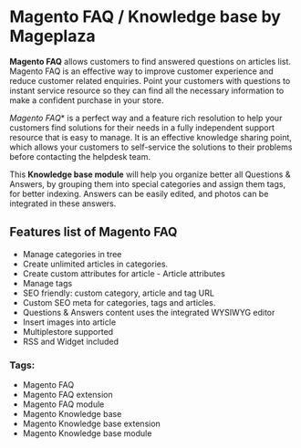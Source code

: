 # Magento FAQ / Knowledge base by Mageplaza

**Magento FAQ** allows customers to find answered questions on articles list. Magento FAQ is an effective way to improve customer experience and reduce customer related enquiries. Point your customers with questions to instant service resource so they can find all the necessary information to make a confident purchase in your store.

*Magento FAQ** is a perfect way and a feature rich resolution to help your customers find solutions for their needs in a fully independent support resource that is easy to manage. It is an effective knowledge sharing point, which allows your customers to self-service the solutions to their problems before contacting the helpdesk team.

This **Knowledge base module** will help you organize better all Questions & Answers, by grouping them into special categories and assign them tags, for better indexing. Answers can be easily edited, and photos can be integrated in these answers.

## Features list of Magento FAQ

- Manage categories in tree
- Create unlimited articles in categories.
- Create custom attributes for article - Article attributes
- Manage tags
- SEO friendly: custom category, article and tag URL
- Custom SEO meta for categories, tags and articles.
- Questions & Answers content uses the integrated WYSIWYG editor
- Insert images into article
- Multiplestore supported
- RSS and Widget included



### Tags:

- Magento FAQ
- Magento FAQ extension
- Magento FAQ module
- Magento Knowledge base
- Magento Knowledge base extension
- Magento Knowledge base module
